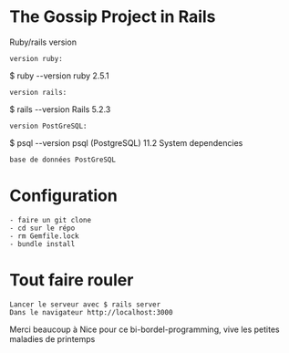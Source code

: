 # The Gossip Project in Rails

Ruby/rails version

    version ruby:

$ ruby --version ruby 2.5.1

    version rails:

$ rails --version Rails 5.2.3

    version PostGreSQL:

$ psql --version psql (PostgreSQL) 11.2
System dependencies

    base de données PostGreSQL

# Configuration

    - faire un git clone 
    - cd sur le répo
    - rm Gemfile.lock 
    - bundle install

# Tout faire rouler 

    Lancer le serveur avec $ rails server
    Dans le navigateur http://localhost:3000 

Merci beaucoup à Nice pour ce bi-bordel-programming, vive les petites maladies de printemps
